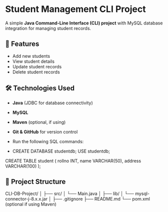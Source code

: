 # Student Management CLI Project

A simple **Java Command-Line Interface (CLI) project** with MySQL database integration for managing student records.

## 📌 Features
- Add new students
- View student details
- Update student records
- Delete student records

## 🛠️ Technologies Used
- **Java** (JDBC for database connectivity)
- **MySQL**
- **Maven** (optional, if using)
- **Git & GitHub** for version control

- Run the following SQL commands:
- CREATE DATABASE studentdb;
 USE studentdb;

 CREATE TABLE student (
    rollno INT,
    name VARCHAR(50),
    address VARCHAR(100)
   );


  ## 📂 Project Structure
CLI-DB-Project/
│
├── src/
│   └── Main.java
│
├── lib/
│   └── mysql-connector-j-8.x.x.jar
│
├── .gitignore
├── README.md
└── pom.xml   (optional if using Maven)


